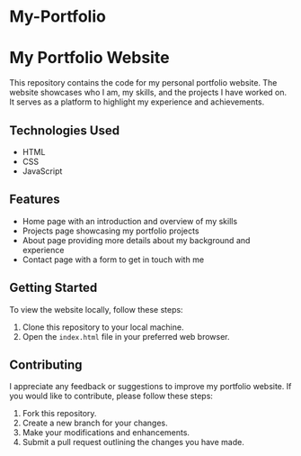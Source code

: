 # My-Portfolio

# My Portfolio Website

This repository contains the code for my personal portfolio website. The website showcases who I am, my skills, and the projects I have worked on. It serves as a platform to highlight my experience and achievements.

## Technologies Used

- HTML
- CSS
- JavaScript

## Features

- Home page with an introduction and overview of my skills
- Projects page showcasing my portfolio projects
- About page providing more details about my background and experience
- Contact page with a form to get in touch with me

## Getting Started

To view the website locally, follow these steps:

1. Clone this repository to your local machine.
2. Open the `index.html` file in your preferred web browser.

## Contributing

I appreciate any feedback or suggestions to improve my portfolio website. If you would like to contribute, please follow these steps:

1. Fork this repository.
2. Create a new branch for your changes.
3. Make your modifications and enhancements.
4. Submit a pull request outlining the changes you have made.

